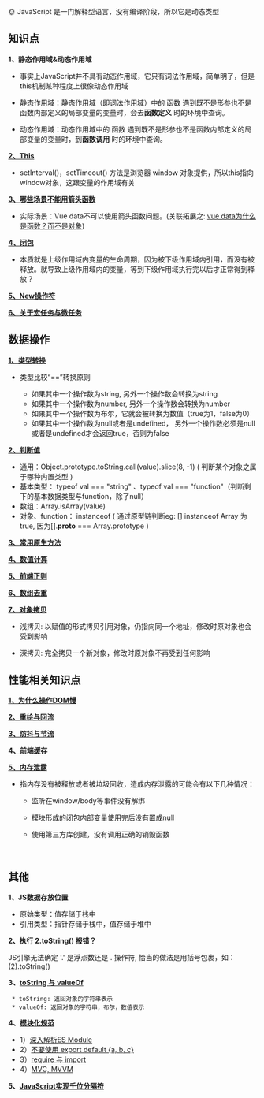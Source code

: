 🌞 JavaScript 是一门解释型语言，没有编译阶段，所以它是动态类型


## 知识点   

**1、静态作用域&动态作用域**

  * 事实上JavaScript并不具有动态作用域，它只有词法作用域，简单明了，但是this机制某种程度上很像动态作用域

  * 静态作用域：静态作用域（即词法作用域）中的 函数 遇到既不是形参也不是函数内部定义的局部变量的变量时，会去**函数定义** 时的环境中查询。

  * 动态作用域：动态作用域中的 函数 遇到既不是形参也不是函数内部定义的局部变量的变量时，到**函数调用** 时的环境中查询。

**[2、This](https://www.cnblogs.com/Tiboo/p/11370325.html)**
* setInterval()，setTimeout() 方法是浏览器 window 对象提供，所以this指向window对象，这跟变量的作用域有关
 
**[3、哪些场景不能用箭头函数](https://zhuanlan.zhihu.com/p/26540168)**

*  实际场景：Vue data不可以使用箭头函数问题。(关联拓展之: [vue data为什么是函数？而不是对象](https://www.imqianduan.com/vue/192.html))

**[4、闭包](http://www.ruanyifeng.com/blog/2009/08/learning_javascript_closures.html)**

* 本质就是上级作用域内变量的生命周期，因为被下级作用域内引用，而没有被释放。就导致上级作用域内的变量，等到下级作用域执行完以后才正常得到释放？

**[5、New操作符](https://juejin.cn/post/6844903789070123021)**

**[6、关于宏任务与微任务](https://github.com/yang1212/collection-about/issues/4)**

## 数据操作

**[1、类型转换](https://juejin.im/post/5b6906b46fb9a04fcb5b8771)**
* 类型比较“==”转换原则

  * 如果其中一个操作数为string, 另外一个操作数会转换为string
  * 如果其中一个操作数为number, 另外一个操作数会转换为number
  * 如果其中一个操作数为布尔，它就会被转换为数值（true为1，false为0）
  * 如果其中一个操作数为null或者是undefined， 另外一个操作数必须是null或者是undefined才会返回true，否则为false

**[2、判断值](https://juejin.im/post/5be52b1ae51d450b3647e766#heading-2)**
* 通用：Object.prototype.toString.call(value).slice(8, -1) ( 判断某个对象之属于哪种内置类型 )
* 基本类型： typeof val === "string" 、typeof val === "function"（判断剩下的基本数据类型与function，除了null）
* 数组：Array.isArray(value)
* 对象、function： instanceof ( 通过原型链判断eg:  [] instanceof Array 为true, 因为[].__proto__ === Array.prototype )


**[3、常用原生方法](https://github.com/yang1212/collection-about/issues/43)**

**[4、数值计算](https://github.com/yang1212/collection-about/issues/3)**

**[5、前端正则](https://github.com/yang1212/collection-about/issues/42)**

**[6、数组去重](https://www.cnblogs.com/Tiboo/p/11846316.html)**

**[7、对象拷贝](https://juejin.im/post/5b5dcf8351882519790c9a2e#heading-4)**

* 浅拷贝: 以赋值的形式拷贝引用对象，仍指向同一个地址，修改时原对象也会受到影响

* 深拷贝: 完全拷贝一个新对象，修改时原对象不再受到任何影响


## 性能相关知识点

**[1、为什么操作DOM慢](https://segmentfault.com/a/1190000004114594)**

**[2、重绘与回流](https://www.cnblogs.com/Tiboo/p/10505613.html)**

**[3、防抖与节流](https://www.cnblogs.com/Tiboo/p/11795788.html)**

**[4、前端缓存](https://github.com/yang1212/collection-about/issues/41)**

**[5、内存泄露](https://juejin.im/post/5b2fd09ee51d45588576f429)**
 
  * 指内存没有被释放或者被垃圾回收，造成内存泄露的可能会有以下几种情况：
    * 监听在window/body等事件没有解绑

    * 模块形成的闭包内部变量使用完后没有置成null

    * 使用第三方库创建，没有调用正确的销毁函数  


<br/>

## 其他

**1、JS数据存放位置**
* 原始类型：值存储于栈中
* 引用类型：指针存储于栈中，值存储于堆中


**2、执行 2.toString() 报错？**

JS引擎无法确定 '.' 是浮点数还是 . 操作符, 恰当的做法是用括号包裹，如：(2).toString()

**3、[toString 与 valueOf](https://segmentfault.com/a/1190000010824347)**
     
     * toString: 返回对象的字符串表示
     * valueOf: 返回对象的字符串，布尔，数值表示
     
**4、[模块化规范](https://github.com/yang1212/collection-about/issues/15)**
* 1）[深入解析ES Module](https://zhuanlan.zhihu.com/p/40733281)
* 2）[不要使用 export default {a, b, c}](https://zhuanlan.zhihu.com/p/40733281)
* 3）[require 与 import](https://github.com/yang1212/collection-about/issues/40)
* 4）[MVC, MVVM](https://zhuanlan.zhihu.com/p/64257809)

**5、[JavaScript实现千位分隔符](https://www.jianshu.com/p/928c68f92c0c)**
